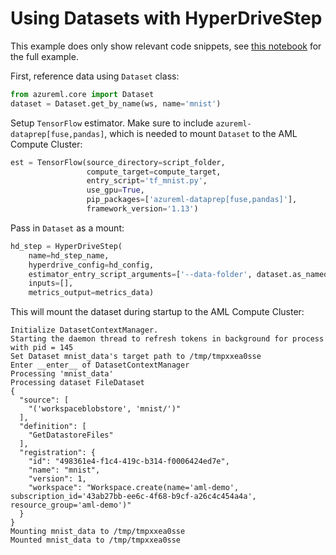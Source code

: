 # Using Datasets with HyperDriveStep

This example does only show relevant code snippets, see [this notebook](https://github.com/Azure/MachineLearningNotebooks/blob/master/how-to-use-azureml/machine-learning-pipelines/intro-to-pipelines/aml-pipelines-parameter-tuning-with-hyperdrive.ipynb) for the full example.

First, reference data using `Dataset` class:

```python
from azureml.core import Dataset
dataset = Dataset.get_by_name(ws, name='mnist')
```

Setup `TensorFlow` estimator. Make sure to include `azureml-dataprep[fuse,pandas]`, which is needed to mount `Dataset` to the AML Compute Cluster:  

```python
est = TensorFlow(source_directory=script_folder,                 
                 compute_target=compute_target,
                 entry_script='tf_mnist.py', 
                 use_gpu=True,
                 pip_packages=['azureml-dataprep[fuse,pandas]'],
                 framework_version='1.13')
```

Pass in `Dataset` as a mount:

```python
hd_step = HyperDriveStep(
    name=hd_step_name,
    hyperdrive_config=hd_config,
    estimator_entry_script_arguments=['--data-folder', dataset.as_named_input("mnist_data").as_mount()],
    inputs=[],
    metrics_output=metrics_data)
```

This will mount the dataset during startup to the AML Compute Cluster:

```
Initialize DatasetContextManager.
Starting the daemon thread to refresh tokens in background for process with pid = 145
Set Dataset mnist_data's target path to /tmp/tmpxxea0sse
Enter __enter__ of DatasetContextManager
Processing 'mnist_data'
Processing dataset FileDataset
{
  "source": [
    "('workspaceblobstore', 'mnist/')"
  ],
  "definition": [
    "GetDatastoreFiles"
  ],
  "registration": {
    "id": "498361e4-f1c4-419c-b314-f0006424ed7e",
    "name": "mnist",
    "version": 1,
    "workspace": "Workspace.create(name='aml-demo', subscription_id='43ab27bb-ee6c-4f68-b9cf-a26c4c454a4a', resource_group='aml-demo')"
  }
}
Mounting mnist_data to /tmp/tmpxxea0sse
Mounted mnist_data to /tmp/tmpxxea0sse
```

